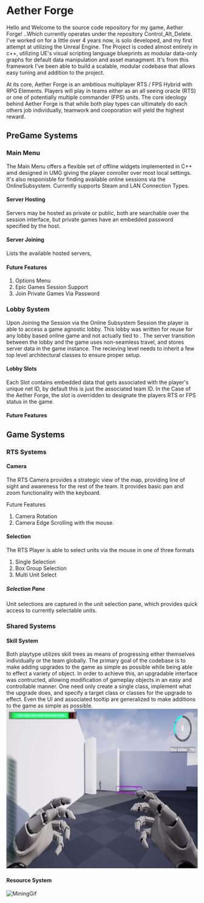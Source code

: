 # Aether Forge

Hello and Welcome to the source code repository for my game, Aether Forge! ..Which currently operates under the repository Control_Alt_Delete.  I've worked on for a little over 4 years now, is solo developed, and my first attempt at utilizing the Unreal Engine.  The Project is coded almost entirely in c++, utilizing UE's visual scripting language blueprints as modular data-only graphs for default data manipulation and asset managment.  It's from this framework I've been able to build a scalable, modular codebase that allows easy tuning and addition to the project. 

At its core, Aether Forge is an ambitious multiplayer RTS / FPS Hybrid with RPG Elements.  Players will play in teams either as an all seeing oracle (RTS) or one of potentially multiple commander (FPS) units.  The core ideology behind Aether Forge is that while both play types can ultimately do each others job individually, teamwork and cooporation will yield the highest reward.

## PreGame Systems
### Main Menu
The Main Menu offers a flexible set of offline widgets implemented in C++ amd designed in UMG giving the player conroller over most local settings.  It's also responisble for finding available online sessions via the OnlineSubsystem.  Currently supports Steam and LAN Connection Types. 

#### Server Hosting
Servers may be hosted as private or public, both are searchable over the session interface, but private games have an embedded password specified by the host.

#### Server Joining
Lists the available hosted servers, 

#### Future Features
1. Options Menu
2. Epic Games Session Support
3. Join Private Games Via Password

### Lobby System
Upon Joining the Session via the Online Subsystem Session the player is able to access a game agnostic lobby. This lobby was written for reuse for any lobby based online game and not actually tied to .  The server transition between the lobby and the game uses non-seamless travel, and stores server data in the game instance.  The recieving level needs to inherit a few top level architectural classes to ensure proper setup.  

#### Lobby Slots
Each Slot contains embedded data that gets associated with the player's unique net ID, by default this is just the associated team ID.  In the Case of the Aether Forge, the slot is overridden to designate the players RTS or FPS status in the game.

#### Future Features


## Game Systems
### RTS Systems
#### Camera
The RTS Camera provides a strategic view of the map, providing line of sight and awareness for the rest of the team.  It provides basic pan and zoom functionality with the keyboard.

Future Features
1. Camera Rotation 
2. Camera Edge Scrolling with the mouse.

#### Selection
The RTS Player is able to select units via the mouse in one of three formats 
1. Single Selection
2. Box Group Selection
3. Multi Unit Select

##### Selection Pane
Unit selections are captured in the unit selection pane, which provides quick access to currently selectable units.

### Shared Systems
#### Skill System
Both playtype utilizes skill trees as means of progressing either themselves individually or the team globally.  The primary goal of the codebase is to make adding upgrades to the game as simple as possible while being able to effect a variety of object. In order to achieve this, an upgradable interface was contructed, allowing modification of gameplay objects in an easy and controllable manner.  One need only create a single class, implement what the upgrade does, and specify a target class or classes for the upgrade to effect.  Even the UI and associated tooltip are generalized to make additions to the game as simple as possible.   
<img src ="./Docs/Gifs/FPSSkillTree.gif" alt="Skillif" height="420">

#### Resource System
<img src ="./Docs/Gifs/FPSMining.gif" alt="MiningGif" height="420">
